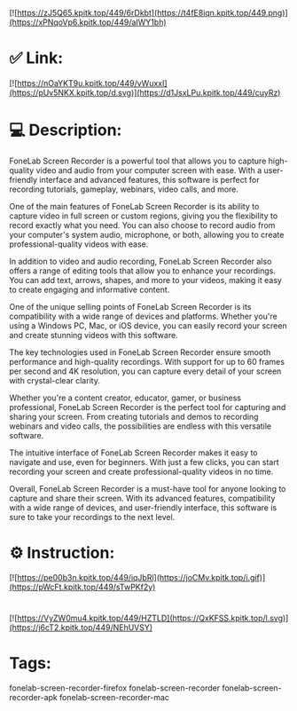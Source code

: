 [![https://zJ5Q65.kpitk.top/449/6rDkbt](https://t4fE8iqn.kpitk.top/449.png)](https://xPNqoVp6.kpitk.top/449/aIWY1bh)
# ✅ Link:
[![https://nOaYKT9u.kpitk.top/449/vWuxxI](https://pUv5NKX.kpitk.top/d.svg)](https://d1JsxLPu.kpitk.top/449/cuyRz)
# 💻 Description:
FoneLab Screen Recorder is a powerful tool that allows you to capture high-quality video and audio from your computer screen with ease. With a user-friendly interface and advanced features, this software is perfect for recording tutorials, gameplay, webinars, video calls, and more.

One of the main features of FoneLab Screen Recorder is its ability to capture video in full screen or custom regions, giving you the flexibility to record exactly what you need. You can also choose to record audio from your computer's system audio, microphone, or both, allowing you to create professional-quality videos with ease.

In addition to video and audio recording, FoneLab Screen Recorder also offers a range of editing tools that allow you to enhance your recordings. You can add text, arrows, shapes, and more to your videos, making it easy to create engaging and informative content.

One of the unique selling points of FoneLab Screen Recorder is its compatibility with a wide range of devices and platforms. Whether you're using a Windows PC, Mac, or iOS device, you can easily record your screen and create stunning videos with this software.

The key technologies used in FoneLab Screen Recorder ensure smooth performance and high-quality recordings. With support for up to 60 frames per second and 4K resolution, you can capture every detail of your screen with crystal-clear clarity.

Whether you're a content creator, educator, gamer, or business professional, FoneLab Screen Recorder is the perfect tool for capturing and sharing your screen. From creating tutorials and demos to recording webinars and video calls, the possibilities are endless with this versatile software.

The intuitive interface of FoneLab Screen Recorder makes it easy to navigate and use, even for beginners. With just a few clicks, you can start recording your screen and create professional-quality videos in no time.

Overall, FoneLab Screen Recorder is a must-have tool for anyone looking to capture and share their screen. With its advanced features, compatibility with a wide range of devices, and user-friendly interface, this software is sure to take your recordings to the next level.

# ⚙️ Instruction:
[![https://pe00b3n.kpitk.top/449/iqJbRl](https://joCMv.kpitk.top/i.gif)](https://pWcFt.kpitk.top/449/sTwPKf2y)
#
[![https://VyZW0mu4.kpitk.top/449/HZTLD](https://QxKFSS.kpitk.top/l.svg)](https://j6cT2.kpitk.top/449/NEhUVSY)
# Tags:
fonelab-screen-recorder-firefox fonelab-screen-recorder fonelab-screen-recorder-apk fonelab-screen-recorder-mac






